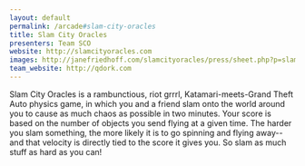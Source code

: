 ```yaml
---
layout: default
permalink: /arcade#slam-city-oracles
title: Slam City Oracles
presenters: Team SCO
website: http://slamcityoracles.com
images: http://janefriedhoff.com/slamcityoracles/press/sheet.php?p=slam_city_oracles
team_website: http://qdork.com
---
```

Slam City Oracles is a rambunctious, riot grrrl, Katamari-meets-Grand Theft Auto physics game, in which you and a friend slam onto the world around you to cause as much chaos as possible in two minutes. Your score is based on the number of objects you send flying at a given time. The harder you slam something, the more likely it is to go spinning and flying away--and that velocity is directly tied to the score it gives you. So slam as much stuff as hard as you can!
